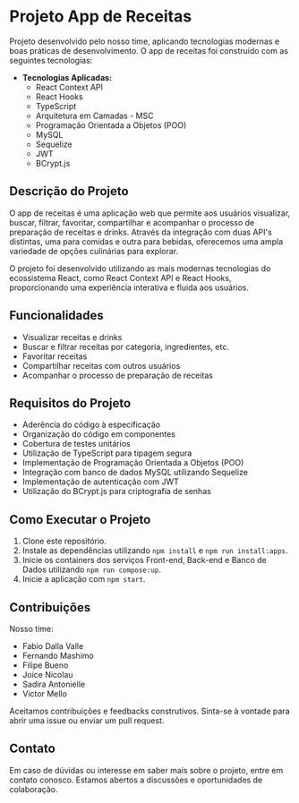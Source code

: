# Projeto App de Receitas

Projeto desenvolvido pelo nosso time, aplicando tecnologias modernas e boas práticas de desenvolvimento. O app de receitas foi construído com as seguintes tecnologias:

- **Tecnologias Aplicadas:**
  - React Context API
  - React Hooks
  - TypeScript
  - Arquitetura em Camadas - MSC
  - Programação Orientada a Objetos (POO)
  - MySQL
  - Sequelize
  - JWT
  - BCrypt.js

## Descrição do Projeto

O app de receitas é uma aplicação web que permite aos usuários visualizar, buscar, filtrar, favoritar, compartilhar e acompanhar o processo de preparação de receitas e drinks. Através da integração com duas API's distintas, uma para comidas e outra para bebidas, oferecemos uma ampla variedade de opções culinárias para explorar.

O projeto foi desenvolvido utilizando as mais modernas tecnologias do ecossistema React, como React Context API e React Hooks, proporcionando uma experiência interativa e fluida aos usuários.

## Funcionalidades

- Visualizar receitas e drinks
- Buscar e filtrar receitas por categoria, ingredientes, etc.
- Favoritar receitas
- Compartilhar receitas com outros usuários
- Acompanhar o processo de preparação de receitas

## Requisitos do Projeto

- Aderência do código à especificação
- Organização do código em componentes
- Cobertura de testes unitários
- Utilização de TypeScript para tipagem segura
- Implementação de Programação Orientada a Objetos (POO)
- Integração com banco de dados MySQL utilizando Sequelize
- Implementação de autenticação com JWT
- Utilização do BCrypt.js para criptografia de senhas

## Como Executar o Projeto

1. Clone este repositório.
2. Instale as dependências utilizando `npm install` e `npm run install:apps`.
3. Inicie os containers dos serviços Front-end, Back-end e Banco de Dados utilizando `npm run compose:up`.
5. Inicie a aplicação com `npm start`.

## Contribuições

Nosso time:
- Fabio Dalla Valle
- Fernando Mashimo
- Filipe Bueno
- Joice Nicolau
- Sadira Antonielle
- Victor Mello

Aceitamos contribuições e feedbacks construtivos. Sinta-se à vontade para abrir uma issue ou enviar um pull request.

## Contato

Em caso de dúvidas ou interesse em saber mais sobre o projeto, entre em contato conosco. Estamos abertos a discussões e oportunidades de colaboração.
